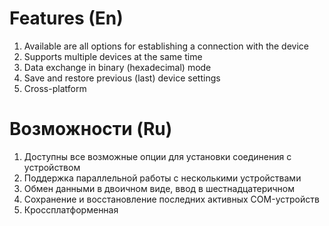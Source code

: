 # Features (En)
1. Available are all options for establishing a connection with the device
2. Supports multiple devices at the same time
3. Data exchange in binary (hexadecimal) mode
4. Save and restore previous (last) device settings
5. Cross-platform

# Возможности (Ru)
1. Доступны все возможные опции для установки соединения с устройством
2. Поддержка параллельной работы с несколькими устройствами
3. Обмен данными в двоичном виде, ввод в шестнадцатеричном
4. Сохранение и восстановление последних активных COM-устройств
5. Кроссплатформенная